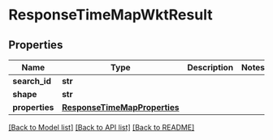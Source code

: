 # ResponseTimeMapWktResult

## Properties
Name | Type | Description | Notes
------------ | ------------- | ------------- | -------------
**search_id** | **str** |  | 
**shape** | **str** |  | 
**properties** | [**ResponseTimeMapProperties**](ResponseTimeMapProperties.md) |  | 

[[Back to Model list]](../README.md#documentation-for-models) [[Back to API list]](../README.md#documentation-for-api-endpoints) [[Back to README]](../README.md)


